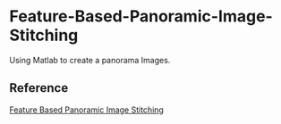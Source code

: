 # Feature-Based-Panoramic-Image-Stitching
Using Matlab to create a panorama Images.

## Reference
[Feature Based Panoramic Image Stitching](https://nl.mathworks.com/help/vision/ug/feature-based-panoramic-image-stitching.html)
